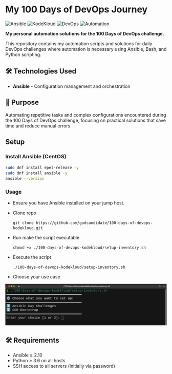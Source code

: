 # My 100 Days of DevOps Journey

![Ansible](https://img.shields.io/badge/Ansible-EE0000?style=for-the-badge&logo=ansible&logoColor=white)
![KodeKloud](https://img.shields.io/badge/KodeKloud-326CE5?style=for-the-badge&logo=kubernetes&logoColor=white)
![DevOps](https://img.shields.io/badge/DevOps-FF6B35?style=for-the-badge&logo=devdotto&logoColor=white)
![Automation](https://img.shields.io/badge/Automation-4CAF50?style=for-the-badge&logo=ansible&logoColor=white)

**My personal automation solutions for the 100 Days of DevOps challenge.**

This repository contains my automation scripts and solutions for daily DevOps challenges where automation is necessary using Ansible, Bash, and Python scripting.

## 🛠 Technologies Used

- **Ansible** - Configuration management and orchestration

## 🎯 Purpose

Automating repetitive tasks and complex configurations encountered during the 100 Days of DevOps challenge, focusing on practical solutions that save time and reduce manual errors.


## Setup
### Install Ansible (CentOS)
   ```bash
   sudo dnf install epel-release -y
   sudo dnf install ansible -y
   ansible --version
   ```

### Usage
- Ensure you have Ansible installed on your jump host.

- Clone repo
    ```
    git clone https://github.com/godcandidate/100-days-of-devops-kodekloud.git
    ```

- Run make the script executable
    ```
    chmod +x ./100-days-of-devops-kodekloud/setup-inventory.sh
    ```

- Execute the script
    ```
    ./100-days-of-devops-kodekloud/setup-inventory.sh
    ```

- Choose your use case
<p align="center"> <img src="images/repo-setup.png" alt="Repo Setup" width="600"> </p>



## 🛠️ Requirements

* Ansible ≥ 2.10
* Python ≥ 3.6 on all hosts
* SSH access to all servers (initially via password)